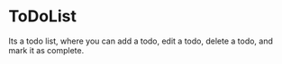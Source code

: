 # ToDoList
Its a todo list, where you can add a todo, edit a todo, delete a todo, and mark it as complete.
